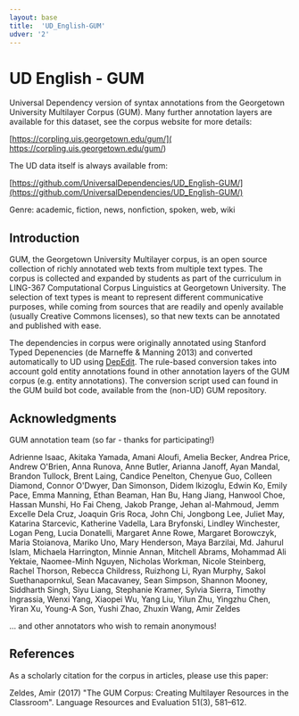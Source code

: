 ```yaml
---
layout: base
title:  'UD_English-GUM'
udver: '2'
---
```


# UD English - GUM

Universal Dependency version of syntax annotations from the Georgetown University Multilayer Corpus (GUM). 
Many further annotation layers are available for this dataset, see the corpus website for more details: 

[https://corpling.uis.georgetown.edu/gum/](
https://corpling.uis.georgetown.edu/gum/)

The UD data itself is always available from: 

[https://github.com/UniversalDependencies/UD_English-GUM/](https://github.com/UniversalDependencies/UD_English-GUM/)

Genre: academic, fiction, news, nonfiction, spoken, web, wiki

## Introduction

GUM, the Georgetown University Multilayer corpus, is an open source collection of richly annotated web texts from multiple text types. The corpus is collected and expanded by students as part of the curriculum in LING-367 Computational Corpus Linguistics at Georgetown University. The selection of text types is meant to represent different communicative purposes, while coming from sources that are readily and openly available (usually Creative Commons licenses), so that new texts can be annotated and published with ease.

The dependencies in corpus were originally annotated using Stanford Typed Depenencies (de Marneffe & Manning 2013) and converted automatically to UD using [DepEdit](https://corpling.uis.georgetown.edu/depedit/). The rule-based conversion takes into account gold entity annotations found in other annotation layers of the GUM corpus (e.g. entity annotations). The conversion script used can found in the GUM build bot code, available from the (non-UD) GUM repository.

## Acknowledgments

GUM annotation team (so far - thanks for participating!)

Adrienne Isaac, Akitaka Yamada, Amani Aloufi, Amelia Becker, Andrea Price, Andrew O'Brien, Anna Runova, Anne Butler, Arianna Janoff, Ayan Mandal, Brandon Tullock, Brent Laing, Candice Penelton, Chenyue Guo, Colleen Diamond, Connor O'Dwyer, Dan Simonson, Didem Ikizoglu, Edwin Ko, Emily Pace, Emma Manning, Ethan Beaman, Han Bu, Hang Jiang, Hanwool Choe, Hassan Munshi, Ho Fai Cheng, Jakob Prange, Jehan al-Mahmoud, Jemm Excelle Dela Cruz, Joaquin Gris Roca, John Chi, Jongbong Lee, Juliet May, Katarina Starcevic, Katherine Vadella, Lara Bryfonski, Lindley Winchester, Logan Peng, Lucia Donatelli, Margaret Anne Rowe, Margaret Borowczyk, Maria Stoianova, Mariko Uno, Mary Henderson, Maya Barzilai, Md. Jahurul Islam, Michaela Harrington, Minnie Annan, Mitchell Abrams, Mohammad Ali Yektaie, Naomee-Minh Nguyen, Nicholas Workman, Nicole Steinberg, Rachel Thorson, Rebecca Childress, Ruizhong Li, Ryan Murphy, Sakol Suethanapornkul, Sean Macavaney, Sean Simpson, Shannon Mooney, Siddharth Singh, Siyu Liang, Stephanie Kramer, Sylvia Sierra, Timothy Ingrassia, Wenxi Yang, Xiaopei Wu, Yang Liu, Yilun Zhu, Yingzhu Chen, Yiran Xu, Young-A Son, Yushi Zhao, Zhuxin Wang, Amir Zeldes

... and other annotators who wish to remain anonymous!

## References

As a scholarly citation for the corpus in articles, please use this paper:

Zeldes, Amir (2017) "The GUM Corpus: Creating Multilayer Resources in the Classroom". Language Resources and Evaluation 51(3), 581–612.

